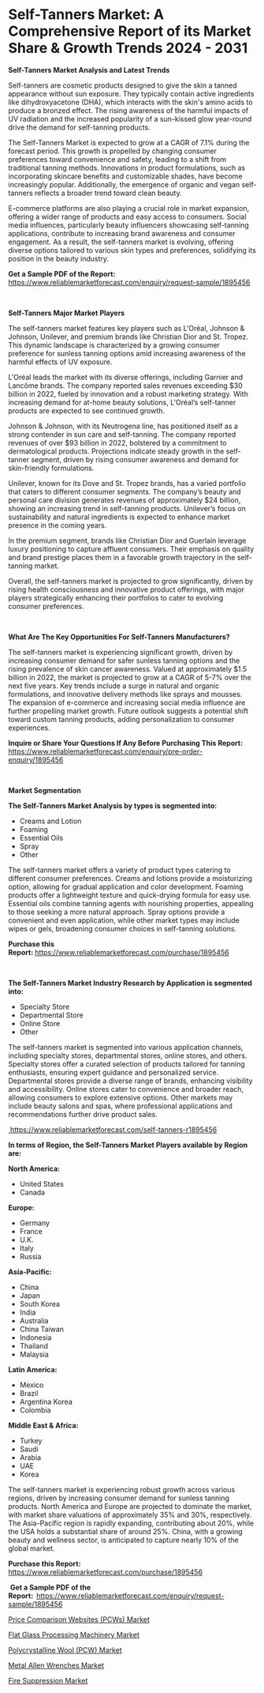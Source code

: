 <p><h1>Self-Tanners Market: A Comprehensive Report of its Market Share & Growth Trends 2024 - 2031</h1></p><p><strong>Self-Tanners Market Analysis and Latest Trends</strong></p>
<p><p>Self-tanners are cosmetic products designed to give the skin a tanned appearance without sun exposure. They typically contain active ingredients like dihydroxyacetone (DHA), which interacts with the skin's amino acids to produce a bronzed effect. The rising awareness of the harmful impacts of UV radiation and the increased popularity of a sun-kissed glow year-round drive the demand for self-tanning products.</p><p>The Self-Tanners Market is expected to grow at a CAGR of 7.1% during the forecast period. This growth is propelled by changing consumer preferences toward convenience and safety, leading to a shift from traditional tanning methods. Innovations in product formulations, such as incorporating skincare benefits and customizable shades, have become increasingly popular. Additionally, the emergence of organic and vegan self-tanners reflects a broader trend toward clean beauty.</p><p>E-commerce platforms are also playing a crucial role in market expansion, offering a wider range of products and easy access to consumers. Social media influences, particularly beauty influencers showcasing self-tanning applications, contribute to increasing brand awareness and consumer engagement. As a result, the self-tanners market is evolving, offering diverse options tailored to various skin types and preferences, solidifying its position in the beauty industry.</p></p>
<p><strong>Get a Sample PDF of the Report:&nbsp;</strong> <a href="https://www.reliablemarketforecast.com/enquiry/request-sample/1895456?utm_campaign=1129&utm_medium=2&utm_source=Github&utm_content=ia&utm_term=24102024&utm_id=self-tanners">https://www.reliablemarketforecast.com/enquiry/request-sample/1895456</a></p>
<p>&nbsp;</p>
<p><strong>Self-Tanners Major Market Players</strong></p>
<p><p>The self-tanners market features key players such as L'Oréal, Johnson & Johnson, Unilever, and premium brands like Christian Dior and St. Tropez. This dynamic landscape is characterized by a growing consumer preference for sunless tanning options amid increasing awareness of the harmful effects of UV exposure.</p><p>L'Oréal leads the market with its diverse offerings, including Garnier and Lancôme brands. The company reported sales revenues exceeding $30 billion in 2022, fueled by innovation and a robust marketing strategy. With increasing demand for at-home beauty solutions, L'Oréal’s self-tanner products are expected to see continued growth.</p><p>Johnson & Johnson, with its Neutrogena line, has positioned itself as a strong contender in sun care and self-tanning. The company reported revenues of over $93 billion in 2022, bolstered by a commitment to dermatological products. Projections indicate steady growth in the self-tanner segment, driven by rising consumer awareness and demand for skin-friendly formulations.</p><p>Unilever, known for its Dove and St. Tropez brands, has a varied portfolio that caters to different consumer segments. The company’s beauty and personal care division generates revenues of approximately $24 billion, showing an increasing trend in self-tanning products. Unilever’s focus on sustainability and natural ingredients is expected to enhance market presence in the coming years.</p><p>In the premium segment, brands like Christian Dior and Guerlain leverage luxury positioning to capture affluent consumers. Their emphasis on quality and brand prestige places them in a favorable growth trajectory in the self-tanning market.</p><p>Overall, the self-tanners market is projected to grow significantly, driven by rising health consciousness and innovative product offerings, with major players strategically enhancing their portfolios to cater to evolving consumer preferences.</p></p>
<p>&nbsp;</p>
<p><strong>What Are The Key Opportunities For Self-Tanners Manufacturers?</strong></p>
<p><p>The self-tanners market is experiencing significant growth, driven by increasing consumer demand for safer sunless tanning options and the rising prevalence of skin cancer awareness. Valued at approximately $1.5 billion in 2022, the market is projected to grow at a CAGR of 5-7% over the next five years. Key trends include a surge in natural and organic formulations, and innovative delivery methods like sprays and mousses. The expansion of e-commerce and increasing social media influence are further propelling market growth. Future outlook suggests a potential shift toward custom tanning products, adding personalization to consumer experiences.</p></p>
<p><strong>Inquire or Share Your Questions If Any Before Purchasing This Report:</strong> <a href="https://www.reliablemarketforecast.com/enquiry/pre-order-enquiry/1895456?utm_campaign=1129&utm_medium=2&utm_source=Github&utm_content=ia&utm_term=24102024&utm_id=self-tanners">https://www.reliablemarketforecast.com/enquiry/pre-order-enquiry/1895456</a></p>
<p>&nbsp;</p>
<p><strong>Market Segmentation</strong></p>
<p><strong>The Self-Tanners Market Analysis by types is segmented into:</strong></p>
<p><ul><li>Creams and Lotion</li><li>Foaming</li><li>Essential Oils</li><li>Spray</li><li>Other</li></ul></p>
<p><p>The self-tanners market offers a variety of product types catering to different consumer preferences. Creams and lotions provide a moisturizing option, allowing for gradual application and color development. Foaming products offer a lightweight texture and quick-drying formula for easy use. Essential oils combine tanning agents with nourishing properties, appealing to those seeking a more natural approach. Spray options provide a convenient and even application, while other market types may include wipes or gels, broadening consumer choices in self-tanning solutions.</p></p>
<p><strong>Purchase this Report:&nbsp;</strong><a href="https://www.reliablemarketforecast.com/purchase/1895456?utm_campaign=1129&utm_medium=2&utm_source=Github&utm_content=ia&utm_term=24102024&utm_id=self-tanners">https://www.reliablemarketforecast.com/purchase/1895456</a></p>
<p>&nbsp;</p>
<p><strong>The Self-Tanners Market Industry Research by Application is segmented into:</strong></p>
<p><ul><li>Specialty Store</li><li>Departmental Store</li><li>Online Store</li><li>Other</li></ul></p>
<p><p>The self-tanners market is segmented into various application channels, including specialty stores, departmental stores, online stores, and others. Specialty stores offer a curated selection of products tailored for tanning enthusiasts, ensuring expert guidance and personalized service. Departmental stores provide a diverse range of brands, enhancing visibility and accessibility. Online stores cater to convenience and broader reach, allowing consumers to explore extensive options. Other markets may include beauty salons and spas, where professional applications and recommendations further drive product sales.</p></p>
<p><a href="https://www.reliablemarketforecast.com/self-tanners-r1895456?utm_campaign=1129&utm_medium=2&utm_source=Github&utm_content=ia&utm_term=24102024&utm_id=self-tanners">&nbsp;https://www.reliablemarketforecast.com/self-tanners-r1895456</a></p>
<p><strong>In terms of Region, the Self-Tanners Market Players available by Region are:</strong></p>
<p>
    <p> <strong> North America: </strong>
        <ul>
            <li>United States</li>
            <li>Canada</li>
        </ul>
        </p> 
    <p> <strong> Europe: </strong>
        <ul>
            <li>Germany</li>
            <li>France</li>
            <li>U.K.</li>
            <li>Italy</li>
            <li>Russia</li>
        </ul>
        </p> 
    <p> <strong> Asia-Pacific: </strong>
        <ul>
            <li>China</li>
            <li>Japan</li>
            <li>South Korea</li>
            <li>India</li>
            <li>Australia</li>
            <li>China Taiwan</li>
            <li>Indonesia</li>
            <li>Thailand</li>
            <li>Malaysia</li>
        </ul>
        </p> 
    <p> <strong> Latin America: </strong>
        <ul>
            <li>Mexico</li>
            <li>Brazil</li>
            <li>Argentina Korea</li>
            <li>Colombia</li>
        </ul>
        </p> 
    <p> <strong> Middle East & Africa: </strong>
        <ul>
            <li>Turkey</li>
            <li>Saudi</li>
            <li>Arabia</li>
            <li>UAE</li>
            <li>Korea</li>
        </ul>
    </p>
    </p>
<p><p>The self-tanners market is experiencing robust growth across various regions, driven by increasing consumer demand for sunless tanning products. North America and Europe are projected to dominate the market, with market share valuations of approximately 35% and 30%, respectively. The Asia-Pacific region is rapidly expanding, contributing about 20%, while the USA holds a substantial share of around 25%. China, with a growing beauty and wellness sector, is anticipated to capture nearly 10% of the global market.</p></p>
<p><strong>Purchase this Report: </strong><a href="https://www.reliablemarketforecast.com/purchase/1895456?utm_campaign=1129&utm_medium=2&utm_source=Github&utm_content=ia&utm_term=24102024&utm_id=self-tanners">https://www.reliablemarketforecast.com/purchase/1895456</a></p>
<p>&nbsp;<strong>Get a Sample PDF of the Report:&nbsp;&nbsp;</strong><a href="https://www.reliablemarketforecast.com/enquiry/request-sample/1895456?utm_campaign=1129&utm_medium=2&utm_source=Github&utm_content=ia&utm_term=24102024&utm_id=self-tanners">https://www.reliablemarketforecast.com/enquiry/request-sample/1895456</a></p>
<p><strong></strong></p>
<p><p><a href="https://github.com/loanv6asmitty/Market-Research-Report-List-1/blob/main/price-comparison-websites-pcws-market.md?utm_campaign=1129&utm_medium=2&utm_source=Github&utm_content=ia&utm_term=24102024&utm_id=self-tanners">Price Comparison Websites (PCWs) Market</a></p><p><a href="https://issuu.com/reportprime-2/docs/flat-glass-processing-machinery-mar_5576db8e271782?utm_campaign=1129&utm_medium=2&utm_source=Github&utm_content=ia&utm_term=24102024&utm_id=self-tanners">Flat Glass Processing Machinery Market</a></p><p><a href="https://github.com/juliaficg7n3/Market-Research-Report-List-1/blob/main/polycrystalline-wool-pcw-market.md?utm_campaign=1129&utm_medium=2&utm_source=Github&utm_content=ia&utm_term=24102024&utm_id=self-tanners">Polycrystalline Wool (PCW) Market</a></p><p><a href="https://www.linkedin.com/pulse/metal-allen-wrenches-market-outlook-current-assessment-future-xc2mf?utm_campaign=1129&utm_medium=2&utm_source=Github&utm_content=ia&utm_term=24102024&utm_id=self-tanners">Metal Allen Wrenches Market</a></p><p><a href="https://issuu.com/reportprime-2/docs/fire-suppression-market-size-2030.p_66d00b82fc3e22?utm_campaign=1129&utm_medium=2&utm_source=Github&utm_content=ia&utm_term=24102024&utm_id=self-tanners">Fire Suppression Market</a></p></p>